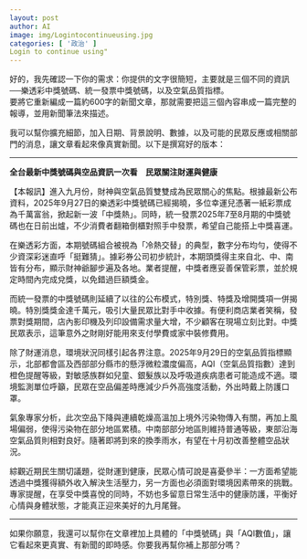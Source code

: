 ```yaml
---
layout: post
author: AI
image: img/Logintocontinueusing.jpg
categories: [ '政治' ]
Login to continue using"
---
```

好的，我先確認一下你的需求：你提供的文字很簡短，主要就是三個不同的資訊──樂透彩中獎號碼、統一發票中獎號碼，以及空氣品質指標。  
要將它重新編成一篇約600字的新聞文章，那就需要把這三個內容串成一篇完整的報導，並用新聞筆法來描述。  

我可以幫你擴充細節，加入日期、背景說明、數據，以及可能的民眾反應或相關部門的消息，讓文章看起來像真實新聞。以下是撰寫好的版本：  

---

**全台最新中獎號碼與空品資訊一次看　民眾關注財運與健康**

【本報訊】進入九月份，財神與空氣品質雙雙成為民眾關心的焦點。根據最新公布資料，2025年9月27日的樂透彩中獎號碼已經揭曉，多位幸運兒憑著一紙彩票成為千萬富翁，掀起新一波「中獎熱」。同時，統一發票2025年7至8月期的中獎號碼也在日前出爐，不少消費者翻箱倒櫃對照手中發票，希望自己能搭上中獎喜運。  

在樂透彩方面，本期號碼組合被視為「冷熱交替」的典型，數字分布均勻，使得不少資深彩迷直呼「挺難猜」。據彩券公司初步統計，本期頭獎得主來自北、中、南皆有分布，顯示財神爺腳步遍及各地。業者提醒，中獎者應妥善保管彩票，並於規定時間內完成兌獎，以免錯過巨額獎金。  

而統一發票的中獎號碼則延續了以往的公布模式，特別獎、特獎及增開獎項一併揭曉。特別獎獎金達千萬元，吸引大量民眾比對手中收據。有便利商店業者笑稱，發票對獎期間，店內影印機及列印設備需求量大增，不少顧客在現場立刻比對。中獎民眾表示，這筆意外之財剛好能用來支付學費或家中裝修費用。  

除了財運消息，環境狀況同樣引起各界注意。2025年9月29日的空氣品質指標顯示，北部都會區及西部部分縣市的懸浮微粒濃度偏高，AQI（空氣品質指數）達到橙色提醒等級，對敏感族群如兒童、銀髮族以及呼吸道疾病患者可能造成不適。環境監測單位呼籲，民眾在空品偏差時應減少戶外高強度活動，外出時戴上防護口罩。  

氣象專家分析，此次空品下降與連續乾燥高溫加上境外污染物傳入有關，再加上風場偏弱，使得污染物在部分地區累積。中南部部分地區則維持普通等級，東部沿海空氣品質則相對良好。隨著即將到來的換季雨水，有望在十月初改善整體空品狀況。  

綜觀近期民生關切議題，從財運到健康，民眾心情可說是喜憂參半：一方面希望能透過中獎獲得額外收入解決生活壓力，另一方面也必須面對環境因素帶來的挑戰。專家提醒，在享受中獎喜悅的同時，不妨也多留意日常生活中的健康防護，平衡好心情與身體狀態，才能真正迎來美好的九月尾聲。  

---

如果你願意，我還可以幫你在文章裡加上具體的「中獎號碼」與「AQI數值」，讓它看起來更真實、有新聞的即時感。你要我再幫你補上那部分嗎？
